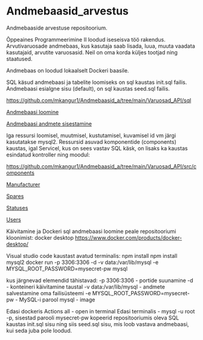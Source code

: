 # Andmebaasid_arvestus
Andmebaaside arvestuse repositoorium.

Õppeaines Programmeerimine II loodud iseseisva töö rakendus.
Arvutivaruosade andmebaas, kus kasutaja saab lisada, luua, muuta vaadata kasutajaid, arvutite varuosasid.
Neil on oma korda küljes tootjad ning staatused.

Andmebaas on loodud lokaalselt Dockeri baasile.

SQL käsud andmebaasi ja tabelite loomiseks on sql kaustas init.sql failis.
Andmebaasi esialgne sisu (default), on sql kaustas seed.sql failis.

https://github.com/mkangur1/Andmebaasid_a/tree/main/Varuosad_API/sql

[Andmebaasi loomine](https://github.com/mkangur1/Andmebaasid_a/blob/main/Varuosad_API/sql/init.sql)

[Andmebaasi andmete sisestamine](https://github.com/mkangur1/Andmebaasid_a/blob/main/Varuosad_API/sql/seed.sql)

Iga ressursi loomisel, muutmisel, kustutamisel, kuvamisel id vm järgi kasutatakse mysql2.
Ressursid asuvad komponentide (components) kaustas, igal Servicel, kus on sees vastav SQL käsk, on lisaks ka kaustas esindatud kontroller ning moodul:

https://github.com/mkangur1/Andmebaasid_a/tree/main/Varuosad_API/src/components

[Manufacturer](https://github.com/mkangur1/Andmebaasid_a/tree/main/Varuosad_API/src/components/manufacturer)

[Spares](https://github.com/mkangur1/Andmebaasid_a/tree/main/Varuosad_API/src/components/spares)

[Statuses](https://github.com/mkangur1/Andmebaasid_a/tree/main/Varuosad_API/src/components/statuses)

[Users](https://github.com/mkangur1/Andmebaasid_a/tree/main/Varuosad_API/src/components/users)



Käivitamine ja Dockeri sql andmebaasi loomine peale repositooriumi kloonimist:
docker desktop https://www.docker.com/products/docker-desktop/

Visual studio code kaustast avatud terminalis:
npm install
npm install mysql2
docker run -p 3306:3306 -d -v data:/var/lib/mysql -e MYSQL_ROOT_PASSWORD=mysecret-pw mysql

kus järgnevad elemendid tähistavad:
-p 3306:3306 - portide suunamine
-d - konteineri käivitamine taustal
-v data:/var/lib/mysql - andmete salvestamine oma failisüsteemi
-e MYSQL_ROOT_PASSWORD=mysecret-pw - MySQL-i parool
mysql - image

Edasi dockeris Actions all - open in terminal
Edasi terminalis - mysql -u root -p, sisestad parooli mysecret-pw
kopeerid repositooriumis oleva SQL kaustas init.sql sisu ning siis seed.sql sisu, mis loob vastava andmebaasi, kui seda juba pole loodud.

